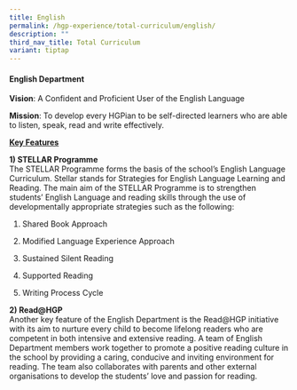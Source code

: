 ```yaml
---
title: English
permalink: /hgp-experience/total-curriculum/english/
description: ""
third_nav_title: Total Curriculum
variant: tiptap
---
```

<h4><strong>English Department</strong></h4>
<p><strong>Vision</strong>: A Confident and Proficient User of the English
Language</p>
<p><strong>Mission</strong>: To develop every HGPian to be self-directed
learners who are able to listen, speak, read and write effectively.</p>
<p><strong><u>Key Features</u></strong>
</p>
<p><strong>1) STELLAR Programme<br></strong>The STELLAR Programme forms the
basis of the school’s English Language Curriculum. Stellar stands for Strategies
for English Language Learning and Reading. The main aim of the STELLAR
Programme is to strengthen students’ English Language and reading skills
through the use of developmentally appropriate strategies such as the following:</p>
<ol data-tight="true" class="tight">
<li>
<p>Shared Book Approach</p>
</li>
<li>
<p>Modified Language Experience Approach</p>
</li>
<li>
<p>Sustained Silent Reading</p>
</li>
<li>
<p>Supported Reading</p>
</li>
<li>
<p>Writing Process Cycle</p>
</li>
</ol>
<p><strong>2) Read@HGP<br></strong>Another key feature of the English Department
is the Read@HGP initiative with its aim to nurture every child to become
lifelong readers who are competent in both intensive and extensive reading.
A team of English Department members work together to promote a positive
reading culture in the school by providing a caring, conducive and inviting
environment for reading. The team also collaborates with parents and other
external organisations to develop the students’ love and passion for reading.</p>
<p></p>
<p></p>